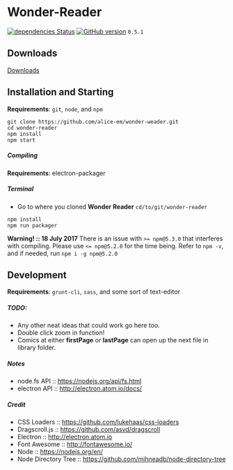 # Wonder-Reader

[![dependencies Status](https://david-dm.org/alice-em/wonder-reader/status.png)](https://david-dm.org/alice-em/wonder-reader)
[![GitHub version](https://badge.fury.io/gh/alice-em%2Fwonder-reader.svg)](https://badge.fury.io/gh/alice-em%2Fwonder-reader)
`0.5.1`
## Downloads

[Downloads](http://alice-em.github.io/wonder-reader/)

## Installation and Starting
__Requirements__: `git`, `node`, and `npm`

```shell
git clone https://github.com/alice-em/wonder-weader.git
cd wonder-reader
npm install
npm start
```

##### Compiling
__Requirements__: electron-packager

##### Terminal
* Go to where you cloned __Wonder Reader__ `cd/to/git/wonder-reader`

````
npm install
npm run packager
````
__Warning! :: 18 July 2017__ There is an issue with `>= npm@5.3.0` that interferes with compiling. Please use `<= npm@5.2.0` for the time being. Refer to `npm -v`, and if needed, run `npm i -g npm@5.2.0`

## Development
__Requirements__: `grunt-cli`, `sass`, and some sort of text-editor

##### TODO:
* Any other neat ideas that could work go here too.
* Double click zoom in function!
* Comics at either __firstPage__ or __lastPage__ can open up the next file in library folder.

##### Notes
* node.fs API :: https://nodejs.org/api/fs.html
* electron API :: http://electron.atom.io/docs/

##### Credit
* CSS Loaders :: https://github.com/lukehaas/css-loaders
* Dragscroll.js :: https://github.com/asvd/dragscroll
* Electron :: http://electron.atom.io
* Font Awesome :: http://fontawesome.io/
* Node :: https://nodejs.org/en/
* Node Directory Tree :: https://github.com/mihneadb/node-directory-tree
